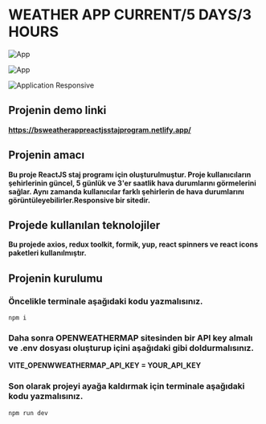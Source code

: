 # WEATHER APP CURRENT/5 DAYS/3 HOURS

![App](https://github.com/SelvBerkay/ReactJS-Staj-Program---Weather-App/assets/137525654/c8f07a4d-670e-45e6-acbc-78a590119c59)

![App](https://github.com/SelvBerkay/ReactJS-Staj-Program---Weather-App/assets/137525654/6c2c1c0f-b56c-4239-9c82-628fece27f99)

![Application Responsive](https://github.com/SelvBerkay/ReactJS-Staj-Program---Weather-App/assets/137525654/cb4168a8-c56b-400a-9d5a-bfbedf986530)

## Projenin demo linki

**https://bsweatherappreactjsstajprogram.netlify.app/**


## Projenin amacı 

**Bu proje ReactJS staj programı için oluşturulmuştur. Proje kullanıcıların şehirlerinin güncel, 5 günlük ve 3'er saatlik hava durumlarını görmelerini sağlar. Aynı zamanda kullanıcılar farklı şehirlerin de hava durumlarını görüntüleyebilirler.Responsive bir sitedir.**


## Projede kullanılan teknolojiler

**Bu projede axios, redux toolkit, formik, yup, react spinners ve react icons paketleri kullanılmıştır.**


## Projenin kurulumu 

### Öncelikle terminale aşağıdaki kodu yazmalısınız.
```
npm i
```

### Daha sonra OPENWEATHERMAP sitesinden bir API key almalı ve .env dosyası oluşturup içini aşağıdaki gibi doldurmalısınız.

**VITE_OPENWWEATHERMAP_API_KEY = YOUR_API_KEY**

### Son olarak projeyi ayağa kaldırmak için terminale aşağıdaki kodu yazmalısınız.
```
npm run dev
```

